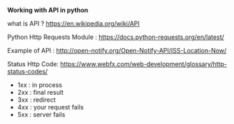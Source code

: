 **Working with API in python**

what is API ?
https://en.wikipedia.org/wiki/API  

Python Http Requests Module : 
https://docs.python-requests.org/en/latest/

Example of API : 
http://open-notify.org/Open-Notify-API/ISS-Location-Now/  

Status Http Code: 
https://www.webfx.com/web-development/glossary/http-status-codes/  
* 1xx : in process  
* 2xx : final result
* 3xx : redirect  
* 4xx : your request fails  
* 5xx : server fails



